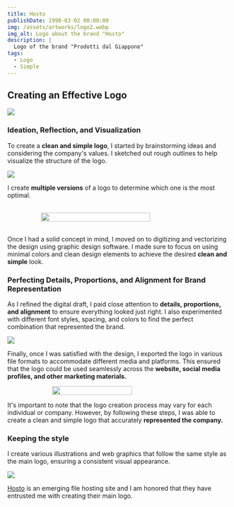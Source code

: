 ```yaml
---
title: Hosto
publishDate: 1998-03-02 00:00:00
img: /assets/artworks/logo2.webp
img_alt: Logo about the brand "Hosto"
description: |
  Logo of the brand "Prodotti dal Giappone"
tags:
  - Logo
  - Simple
---
```


## Creating an Effective Logo

<img src="https://affordableimage.com/wp-content/uploads/2018/09/logo-design-1024x437.jpg">

### Ideation, Reflection, and Visualization

To create a **clean and simple logo**, I started by brainstorming ideas and considering the company's values. I sketched out rough outlines to help visualize the structure of the logo.

<img src="/assets/contentimg/concepth.png">

I create **multiple versions** of a logo to determine which one is the most optimal.

<br />
<div class="container">
<img src="/assets/contentimg/version1.png" style="width:70%; height:70%;">
</div>
<br />

Once I had a solid concept in mind, I moved on to digitizing and vectorizing the design using graphic design software. I made sure to focus on using minimal colors and clean design elements to achieve the desired **clean and simple** look.


### Perfecting Details, Proportions, and Alignment for Brand Representation

As I refined the digital draft, I paid close attention to **details, proportions, and alignment** to ensure everything looked just right. I also experimented with different font styles, spacing, and colors to find the perfect combination that represented the brand.

<img src="/assets/contentimg/version2.png">

Finally, once I was satisfied with the design, I exported the logo in various file formats to accommodate different media and platforms. This ensured that the logo could be used seamlessly across the **website, social media profiles, and other marketing materials.**

<div class="container">
<img src="/assets/artworks/logo2.webp" style="width:60%; height:60%;">
</div>

It's important to note that the logo creation process may vary for each individual or company. However, by following these steps, I was able to create a clean and simple logo that accurately **represented the company.**

### Keeping the style

I create various illustrations and web graphics that follow the same style as the main logo, ensuring a consistent visual appearance.
 
<img src="/assets/contentimg/webpageh.png">

<a href="https://beta.hosto.cc/">Hosto</a> is an emerging file hosting site and I am honored that they have entrusted me with creating their main logo.

<style>
  .container {
  display: flex;
  justify-content: center;
}
</style>